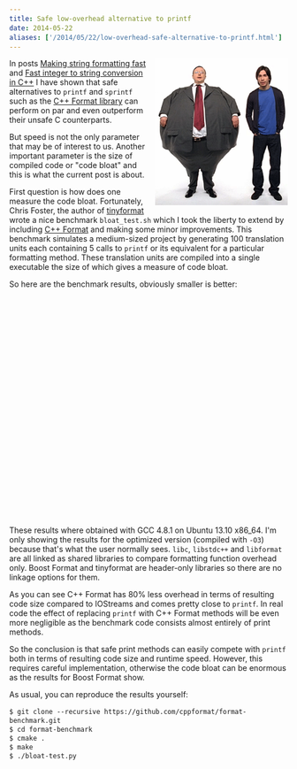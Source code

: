```yaml
---
title: Safe low-overhead alternative to printf
date: 2014-05-22
aliases: ['/2014/05/22/low-overhead-safe-alternative-to-printf.html']
---
```


<div style="clear:right; float:right; margin-left:1em; margin-bottom:1em">
  <img src="/img/code-bloat.gif"
       title="Do you want to talk about code bloat?" width="240">
</div>

In posts [Making string formatting fast](http://zverovich.net/2012/12/15/making-string-formatting-fast.html)
and [Fast integer to string conversion in C++](http://zverovich.net/2013/09/07/integer-to-string-conversion-in-cplusplus.html)
I have shown that safe alternatives to `printf` and `sprintf` such as
the [C++ Format library](http://cppformat.github.io/) can perform on par and
even outperform their unsafe C counterparts.

But speed is not the only parameter that may be of interest to us.
Another important parameter is the size of compiled code or "code bloat" and
this is what the current post is about.

First question is how does one measure the code bloat. Fortunately,
Chris Foster, the author of [tinyformat](https://github.com/c42f/tinyformat)
wrote a nice benchmark `bloat_test.sh` which I took the liberty to extend
by including [C++ Format](http://cppformat.github.io/) and making some minor
improvements. This benchmark simulates a medium-sized project by generating
100 translation units each containing 5 calls to `printf` or its equivalent
for a particular formatting method. These translation units are compiled into
a single executable the size of which gives a measure of code bloat.

So here are the benchmark results, obviously smaller is better:

<div id="table_div">
</div>
<div style="height: 400px" id="chart_div">
</div>
<script type="text/javascript" src="https://www.gstatic.com/charts/loader.js"></script>
<script type="text/javascript" src="/files/2014-05-stats.js"></script>

These results where obtained with GCC 4.8.1 on Ubuntu 13.10 x86_64.
I'm only showing the results for the optimized version (compiled with `-O3`)
because that's what the user normally sees. `libc`, `libstdc++` and `libformat`
are all linked as shared libraries to compare formatting function overhead
only. Boost Format and tinyformat are header-only libraries so there are
no linkage options for them.

As you can see C++ Format has 80% less overhead in terms of resulting code
size compared to IOStreams and comes pretty close to `printf`. In real code
the effect of replacing `printf` with C++ Format methods will be even more
negligible as the benchmark code consists almost entirely of print methods.

So the conclusion is that safe print methods can easily compete with `printf`
both in terms of resulting code size and runtime speed. However, this requires
careful implementation, otherwise the code bloat can be enormous as the
results for Boost Format show.

As usual, you can reproduce the results yourself:

```
$ git clone --recursive https://github.com/cppformat/format-benchmark.git
$ cd format-benchmark
$ cmake .
$ make
$ ./bloat-test.py
```
